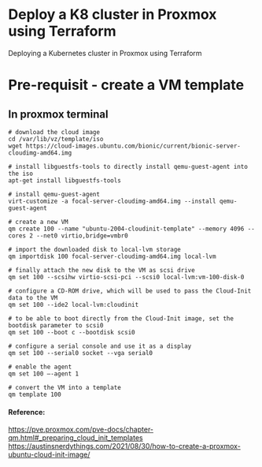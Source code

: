 # Deploy a K8 cluster in Proxmox using Terraform
Deploying a Kubernetes cluster in Proxmox using Terraform

# Pre-requisit - create a VM template
## In proxmox terminal
```
# download the cloud image 
cd /var/lib/vz/template/iso
wget https://cloud-images.ubuntu.com/bionic/current/bionic-server-cloudimg-amd64.img

# install libguestfs-tools to directly install qemu-guest-agent into the iso
apt-get install libguestfs-tools

# install qemu-guest-agent
virt-customize -a focal-server-cloudimg-amd64.img --install qemu-guest-agent

# create a new VM
qm create 100 --name "ubuntu-2004-cloudinit-template" --memory 4096 --cores 2 --net0 virtio,bridge=vmbr0

# import the downloaded disk to local-lvm storage
qm importdisk 100 focal-server-cloudimg-amd64.img local-lvm

# finally attach the new disk to the VM as scsi drive
qm set 100 --scsihw virtio-scsi-pci --scsi0 local-lvm:vm-100-disk-0

# configure a CD-ROM drive, which will be used to pass the Cloud-Init data to the VM
qm set 100 --ide2 local-lvm:cloudinit

# to be able to boot directly from the Cloud-Init image, set the bootdisk parameter to scsi0
qm set 100 --boot c --bootdisk scsi0

# configure a serial console and use it as a display
qm set 100 --serial0 socket --vga serial0

# enable the agent
qm set 100 –-agent 1

# convert the VM into a template
qm template 100
```

#### Reference: #####
https://pve.proxmox.com/pve-docs/chapter-qm.html#_preparing_cloud_init_templates
https://austinsnerdythings.com/2021/08/30/how-to-create-a-proxmox-ubuntu-cloud-init-image/



